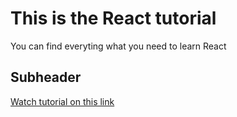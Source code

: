 <h1>This is the React tutorial</h1>

<p>You can find everyting what you need to learn React</p>

<h2>Subheader</h2>
<a href="https://www.youtube.com/watch?v=4UZrsTqkcW4&t=1942s" target="_blank">Watch tutorial on this link</a>


